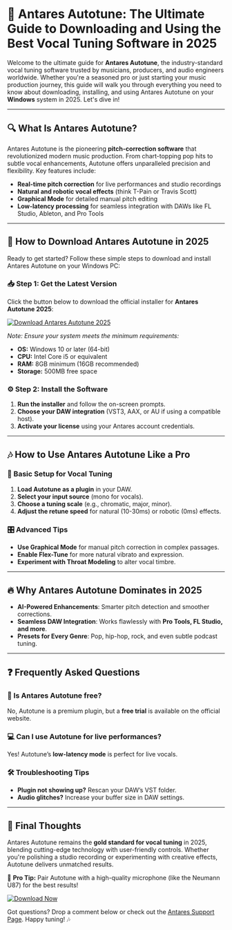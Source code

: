 # 🎤 Antares Autotune: The Ultimate Guide to Downloading and Using the Best Vocal Tuning Software in 2025

Welcome to the ultimate guide for **Antares Autotune**, the industry-standard vocal tuning software trusted by musicians, producers, and audio engineers worldwide. Whether you're a seasoned pro or just starting your music production journey, this guide will walk you through everything you need to know about downloading, installing, and using Antares Autotune on your **Windows** system in 2025. Let's dive in!  

---

## 🔍 What Is Antares Autotune?

Antares Autotune is the pioneering **pitch-correction software** that revolutionized modern music production. From chart-topping pop hits to subtle vocal enhancements, Autotune offers unparalleled precision and flexibility. Key features include:

- **Real-time pitch correction** for live performances and studio recordings  
- **Natural and robotic vocal effects** (think T-Pain or Travis Scott)  
- **Graphical Mode** for detailed manual pitch editing  
- **Low-latency processing** for seamless integration with DAWs like FL Studio, Ableton, and Pro Tools  

---

## 🚀 How to Download Antares Autotune in 2025

Ready to get started? Follow these simple steps to download and install Antares Autotune on your Windows PC:  

### 📥 Step 1: Get the Latest Version  
Click the button below to download the official installer for **Antares Autotune 2025**:  

[![Download Antares Autotune 2025](https://img.shields.io/badge/Download-Antares_Autotune_2025-blue)](https://www.antarestech.com/download)  

*Note: Ensure your system meets the minimum requirements:*  
- **OS:** Windows 10 or later (64-bit)  
- **CPU:** Intel Core i5 or equivalent  
- **RAM:** 8GB minimum (16GB recommended)  
- **Storage:** 500MB free space  

### ⚙️ Step 2: Install the Software  
1. **Run the installer** and follow the on-screen prompts.  
2. **Choose your DAW integration** (VST3, AAX, or AU if using a compatible host).  
3. **Activate your license** using your Antares account credentials.  

---

## 🎶 How to Use Antares Autotune Like a Pro  

### 🎤 Basic Setup for Vocal Tuning  
1. **Load Autotune as a plugin** in your DAW.  
2. **Select your input source** (mono for vocals).  
3. **Choose a tuning scale** (e.g., chromatic, major, minor).  
4. **Adjust the retune speed** for natural (10-30ms) or robotic (0ms) effects.  

### 🎛️ Advanced Tips  
- **Use Graphical Mode** for manual pitch correction in complex passages.  
- **Enable Flex-Tune** for more natural vibrato and expression.  
- **Experiment with Throat Modeling** to alter vocal timbre.  

---

## 🔥 Why Antares Autotune Dominates in 2025  

- **AI-Powered Enhancements**: Smarter pitch detection and smoother corrections.  
- **Seamless DAW Integration**: Works flawlessly with **Pro Tools, FL Studio, and more**.  
- **Presets for Every Genre**: Pop, hip-hop, rock, and even subtle podcast tuning.  

---

## ❓ Frequently Asked Questions  

### 🤔 Is Antares Autotune free?  
No, Autotune is a premium plugin, but a **free trial** is available on the official website.  

### 💻 Can I use Autotune for live performances?  
Yes! Autotune’s **low-latency mode** is perfect for live vocals.  

### 🛠️ Troubleshooting Tips  
- **Plugin not showing up?** Rescan your DAW’s VST folder.  
- **Audio glitches?** Increase your buffer size in DAW settings.  

---

## 📢 Final Thoughts  

Antares Autotune remains the **gold standard for vocal tuning** in 2025, blending cutting-edge technology with user-friendly controls. Whether you're polishing a studio recording or experimenting with creative effects, Autotune delivers unmatched results.  

📌 **Pro Tip:** Pair Autotune with a high-quality microphone (like the Neumann U87) for the best results!  

[![Download Now](https://img.shields.io/badge/GET_ANTARES_AUTOTUNE-2025-brightgreen)](https://www.antarestech.com/download)  

Got questions? Drop a comment below or check out the [Antares Support Page](https://support.antarestech.com). Happy tuning! 🎶